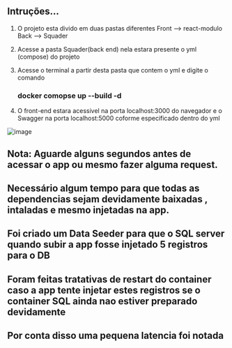 ## Intruções...

1) O projeto esta divido em duas pastas diferentes
   Front --> react-modulo
   Back --> Squader
2) Acesse a pasta Squader(back end) nela estara presente o yml (compose) do projeto
3) Acesse o terminal a partir desta pasta que contem o yml e digite o comando
   ### docker comopse up --build -d

4) O front-end estara acessivel na porta localhost:3000 do navegador e o Swagger na porta localhost:5000 coforme especificado dentro do yml


![image](https://github.com/user-attachments/assets/03d27332-7593-446f-ba07-4ea6cee216b1)

## Nota: Aguarde alguns segundos antes de acessar o app ou mesmo fazer alguma request.

## Necessário algum tempo para que todas as dependencias sejam devidamente baixadas , intaladas e mesmo injetadas na app.
## Foi criado um Data Seeder para que o SQL server quando subir a app fosse injetado 5 registros para o DB
## Foram feitas tratativas de restart do container caso a app tente injetar estes registros se o container SQL ainda nao estiver preparado devidamente
## Por conta disso uma pequena latencia foi notada

